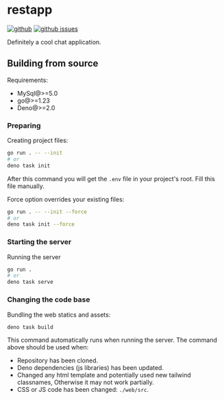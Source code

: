 # restapp

[![github](https://img.shields.io/github/stars/Mopsgamer/restapp.svg?style=flat)](https://github.com/Mopsgamer/restapp)
[![github issues](https://img.shields.io/github/issues/Mopsgamer/restapp.svg?style=flat)](https://github.com/Mopsgamer/restapp/issues)

Definitely a cool chat application.

## Building from source

Requirements:
- MySql@>=5.0
- go@>=1.23
- Deno@>=2.0

### Preparing

Creating project files:
```bash
go run . -- --init
# or
deno task init
```

After this command you will get the `.env` file in your project's root.
Fill this file manually.

Force option overrides your existing files:
```bash
go run . -- --init --force
# or
deno task init --force
```

### Starting the server

Running the server
```bash
go run .
# or
deno task serve
```

### Changing the code base

Bundling the web statics and assets:
```bash
deno task build
```

This command automatically runs when running the server.
The command above should be used when:

- Repository has been cloned.
- Deno dependencies (js libraries) has been updated.
- Changed any html template and potentially used new tailwind classnames, Otherwise it may not work partially.
- CSS or JS code has been changed: `./web/src`.
